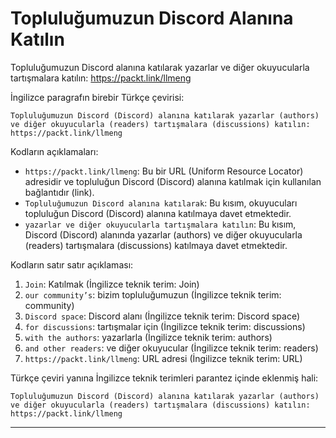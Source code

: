 # Topluluğumuzun Discord Alanına Katılın

Topluluğumuzun Discord alanına katılarak yazarlar ve diğer okuyucularla tartışmalara katılın: https://packt.link/llmeng

İngilizce paragrafın birebir Türkçe çevirisi:
```
Topluluğumuzun Discord (Discord) alanına katılarak yazarlar (authors) ve diğer okuyucularla (readers) tartışmalara (discussions) katılın: https://packt.link/llmeng
```
Kodların açıklamaları:
- `https://packt.link/llmeng`: Bu bir URL (Uniform Resource Locator) adresidir ve topluluğun Discord (Discord) alanına katılmak için kullanılan bağlantıdır (link).
- `Topluluğumuzun Discord alanına katılarak`: Bu kısım, okuyucuları topluluğun Discord (Discord) alanına katılmaya davet etmektedir.
- `yazarlar ve diğer okuyucularla tartışmalara katılın`: Bu kısım, Discord (Discord) alanında yazarlar (authors) ve diğer okuyucularla (readers) tartışmalara (discussions) katılmaya davet etmektedir.

Kodların satır satır açıklaması:
1. `Join`: Katılmak (İngilizce teknik terim: Join)
2. `our community’s`: bizim topluluğumuzun (İngilizce teknik terim: community)
3. `Discord space`: Discord alanı (İngilizce teknik terim: Discord space)
4. `for discussions`: tartışmalar için (İngilizce teknik terim: discussions)
5. `with the authors`: yazarlarla (İngilizce teknik terim: authors)
6. `and other readers`: ve diğer okuyucular (İngilizce teknik terim: readers)
7. `https://packt.link/llmeng`: URL adresi (İngilizce teknik terim: URL)

Türkçe çeviri yanına İngilizce teknik terimleri parantez içinde eklenmiş hali:
```
Topluluğumuzun Discord (Discord) alanına katılarak yazarlar (authors) ve diğer okuyucularla (readers) tartışmalara (discussions) katılın: https://packt.link/llmeng
```

---

